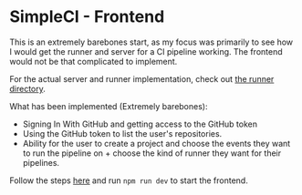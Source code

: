 # SimpleCI - Frontend

This is an extremely barebones start, as my focus was primarily to see how I would get the runner and server for a CI pipeline working. The frontend would not be that complicated to implement.

For the actual server and runner implementation, check out [the runner directory](../runner/README.md).

What has been implemented (Extremely barebones):

- Signing In With GitHub and getting access to the GitHub token
- Using the GitHub token to list the user's repositories.
- Ability for the user to create a project and choose the events they want to run the pipeline on + choose the kind of runner they want for their pipelines.

Follow the steps [here](../README.md) and run `npm run dev` to start the frontend.
